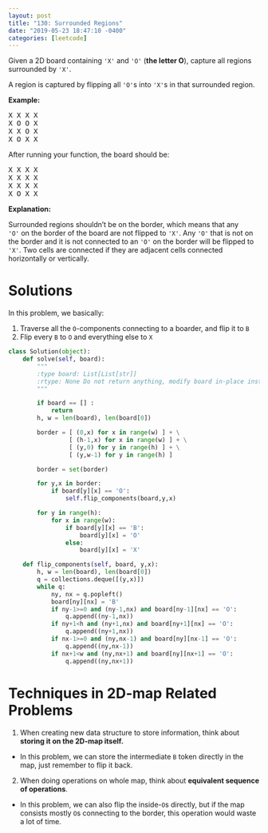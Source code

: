 ```yaml
---
layout: post
title: "130: Surrounded Regions"
date: "2019-05-23 18:47:10 -0400"
categories: [leetcode]
---
```


<p>Given a 2D board containing <code>&#39;X&#39;</code> and <code>&#39;O&#39;</code> (<strong>the letter O</strong>), capture all regions surrounded by <code>&#39;X&#39;</code>.</p>

<p>A region is captured by flipping all <code>&#39;O&#39;</code>s into <code>&#39;X&#39;</code>s in that surrounded region.</p>

<!--more-->

<p><strong>Example:</strong></p>

<pre>
X X X X
X O O X
X X O X
X O X X
</pre>

<p>After running your function, the board should be:</p>

<pre>
X X X X
X X X X
X X X X
X O X X
</pre>

<p><strong>Explanation:</strong></p>

<p>Surrounded regions shouldn&rsquo;t be on the border, which means that any <code>&#39;O&#39;</code>&nbsp;on the border of the board are not flipped to <code>&#39;X&#39;</code>. Any <code>&#39;O&#39;</code>&nbsp;that is not on the border and it is not connected to an <code>&#39;O&#39;</code>&nbsp;on the border will be flipped to <code>&#39;X&#39;</code>. Two cells are connected if they are adjacent cells connected horizontally or vertically.</p>

# Solutions

In this problem, we basically:

1. Traverse all the `O`-components connecting to a boarder, and flip it to `B`
2. Flip every `B` to `O` and everything else to `X`

```python
class Solution(object):
    def solve(self, board):
        """
        :type board: List[List[str]]
        :rtype: None Do not return anything, modify board in-place instead.
        """

        if board == [] :
            return
        h, w = len(board), len(board[0])

        border = [ (0,x) for x in range(w) ] + \
                 [ (h-1,x) for x in range(w) ] + \
                 [ (y,0) for y in range(h) ] + \
                 [ (y,w-1) for y in range(h) ]

        border = set(border)

        for y,x in border:
            if board[y][x] == 'O':
                self.flip_components(board,y,x)

        for y in range(h):
            for x in range(w):
                if board[y][x] == 'B':
                    board[y][x] = 'O'
                else:
                    board[y][x] = 'X'

    def flip_components(self, board, y,x):
        h, w = len(board), len(board[0])
        q = collections.deque([(y,x)])
        while q:
            ny, nx = q.popleft()
            board[ny][nx] = 'B'
            if ny-1>=0 and (ny-1,nx) and board[ny-1][nx] == 'O':
                q.append((ny-1,nx))
            if ny+1<h and (ny+1,nx) and board[ny+1][nx] == 'O':
                q.append((ny+1,nx))
            if nx-1>=0 and (ny,nx-1) and board[ny][nx-1] == 'O':
                q.append((ny,nx-1))
            if nx+1<w and (ny,nx+1) and board[ny][nx+1] == 'O':
                q.append((ny,nx+1))
```

# Techniques in 2D-map Related Problems 

1. When creating new data structure to store information, think about **storing it on the 2D-map itself.**
  * In this problem, we can store the intermediate `B` token directly in the map, just remember to flip it back.
2. When doing operations on whole map, think about **equivalent sequence of operations**.
  * In this problem, we can also flip the inside-`O`s directly, but if the map consists mostly `O`s connecting to the border, this operation would waste a lot of time.


